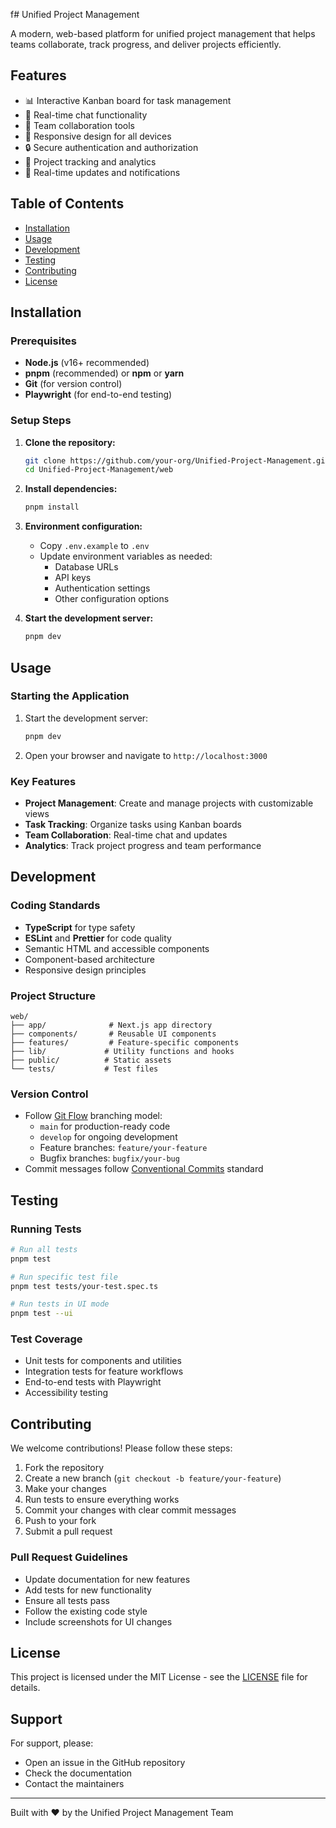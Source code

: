 f# Unified Project Management

A modern, web-based platform for unified project management that helps teams collaborate, track progress, and deliver projects efficiently.

## Features

- 📊 Interactive Kanban board for task management
- 💬 Real-time chat functionality
- 👥 Team collaboration tools
- 📱 Responsive design for all devices
- 🔒 Secure authentication and authorization
- 🎯 Project tracking and analytics
- 🔄 Real-time updates and notifications

## Table of Contents

- [Installation](#installation)
- [Usage](#usage)
- [Development](#development)
- [Testing](#testing)
- [Contributing](#contributing)
- [License](#license)

## Installation

### Prerequisites

- **Node.js** (v16+ recommended)
- **pnpm** (recommended) or **npm** or **yarn**
- **Git** (for version control)
- **Playwright** (for end-to-end testing)

### Setup Steps

1. **Clone the repository:**

   ```sh
   git clone https://github.com/your-org/Unified-Project-Management.git
   cd Unified-Project-Management/web
   ```

2. **Install dependencies:**

   ```sh
   pnpm install
   ```

3. **Environment configuration:**

   - Copy `.env.example` to `.env`
   - Update environment variables as needed:
     - Database URLs
     - API keys
     - Authentication settings
     - Other configuration options

4. **Start the development server:**
   ```sh
   pnpm dev
   ```

## Usage

### Starting the Application

1. Start the development server:

   ```sh
   pnpm dev
   ```

2. Open your browser and navigate to `http://localhost:3000`

### Key Features

- **Project Management**: Create and manage projects with customizable views
- **Task Tracking**: Organize tasks using Kanban boards
- **Team Collaboration**: Real-time chat and updates
- **Analytics**: Track project progress and team performance

## Development

### Coding Standards

- **TypeScript** for type safety
- **ESLint** and **Prettier** for code quality
- Semantic HTML and accessible components
- Component-based architecture
- Responsive design principles

### Project Structure

```
web/
├── app/              # Next.js app directory
├── components/       # Reusable UI components
├── features/         # Feature-specific components
├── lib/             # Utility functions and hooks
├── public/          # Static assets
└── tests/           # Test files
```

### Version Control

- Follow [Git Flow](https://nvie.com/posts/a-successful-git-branching-model/) branching model:
  - `main` for production-ready code
  - `develop` for ongoing development
  - Feature branches: `feature/your-feature`
  - Bugfix branches: `bugfix/your-bug`
- Commit messages follow [Conventional Commits](https://www.conventionalcommits.org/) standard

## Testing

### Running Tests

```sh
# Run all tests
pnpm test

# Run specific test file
pnpm test tests/your-test.spec.ts

# Run tests in UI mode
pnpm test --ui
```

### Test Coverage

- Unit tests for components and utilities
- Integration tests for feature workflows
- End-to-end tests with Playwright
- Accessibility testing

## Contributing

We welcome contributions! Please follow these steps:

1. Fork the repository
2. Create a new branch (`git checkout -b feature/your-feature`)
3. Make your changes
4. Run tests to ensure everything works
5. Commit your changes with clear commit messages
6. Push to your fork
7. Submit a pull request

### Pull Request Guidelines

- Update documentation for new features
- Add tests for new functionality
- Ensure all tests pass
- Follow the existing code style
- Include screenshots for UI changes

## License

This project is licensed under the MIT License - see the [LICENSE](LICENSE) file for details.

## Support

For support, please:

- Open an issue in the GitHub repository
- Check the documentation
- Contact the maintainers

---

Built with ❤️ by the Unified Project Management Team
